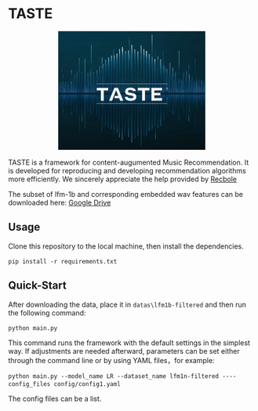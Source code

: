 # TASTE
<div align="center">
    <img src="pics/logo.png" alt="描述" width="300">
</div>



TASTE is a framework for content-augumented Music Recommendation. It is developed for reproducing and developing recommendation algorithms more efficiently. We sincerely appreciate the help provided by [Recbole](https://github.com/RUCAIBox/RecBole)

The subset of lfm-1b and corresponding embedded wav features can be downloaded here: [Google Drive](https://drive.google.com/drive/folders/1H-wrqchl-QMWrO-13mueeO5t-7nL00JU?usp=sharing)

## Usage

Clone this repository to the local machine, then install the dependencies.
```
pip install -r requirements.txt
```

## Quick-Start

After downloading the data, place it in `datas\lfm1b-filtered` and then run the following command:

```
python main.py
```

This command runs the framework with the default settings in the simplest way. If adjustments are needed afterward, parameters can be set either through the command line or by using YAML files，for example:

```
python main.py --model_name LR --dataset_name lfm1n-filtered ----config_files config/config1.yaml
```

The config files can be a list.